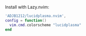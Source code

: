 Install with Lazy.nvim:

```lua
'ADJB1212/lucidplasma.nvim',
config = function()
  vim.cmd.colorscheme "lucidplasma"
end
```
